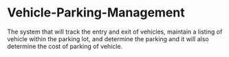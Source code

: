 # Vehicle-Parking-Management
The system that will track the entry and exit of vehicles, maintain a listing of vehicle within the parking lot, and determine the parking and it will also determine the cost of parking of vehicle.
